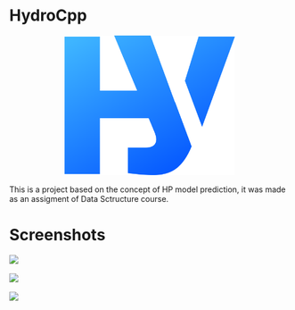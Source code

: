 # HydroCpp

<p align="center">
<img src="/public/HydroLogo.png" alt="logo" style="max-height:250px;"/>
</p>

This is a project based on the concept of HP model prediction, it was made as an assigment of Data Sctructure course.

# Screenshots

![](https://i.imgur.com/lu7EMmd.png)

![](https://i.imgur.com/ZBiiDdA.png)

![](https://i.imgur.com/PG9f12f.png)
